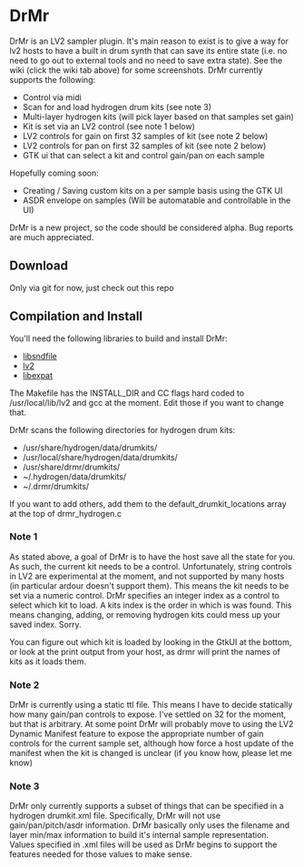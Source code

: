 DrMr
====

DrMr is an LV2 sampler plugin.  It's main reason to exist is to give a way for lv2 hosts to have a built in drum synth that can save its entire state (i.e. no need to go out to external tools and no need to save extra state).  See the wiki (click the wiki tab above) for some screenshots.  DrMr currently supports the following:

- Control via midi
- Scan for and load hydrogen drum kits (see note 3)
- Multi-layer hydrogen kits (will pick layer based on that samples set gain)
- Kit is set via an LV2 control (see note 1 below)
- LV2 controls for gain on first 32 samples of kit (see note 2 below)
- LV2 controls for pan on first 32 samples of kit (see note 2 below)
- GTK ui that can select a kit and control gain/pan on each sample

Hopefully coming soon:

- Creating / Saving custom kits on a per sample basis using the GTK UI
- ASDR envelope on samples (Will be automatable and controllable in the UI)


DrMr is a new project, so the code should be considered alpha.  Bug reports are much appreciated.

Download
--------
Only via git for now, just check out this repo

Compilation and Install
-----------------------
You'll need the following libraries to build and install DrMr:

- [libsndfile](http://www.mega-nerd.com/libsndfile/)
- [lv2](http://lv2plug.in/)
- [libexpat](http://expat.sourceforge.net)

The Makefile has the INSTALL_DIR and CC flags hard coded to /usr/local/lib/lv2 and gcc at the moment.  Edit those if you want to change that.

DrMr scans the following directories for hydrogen drum kits:

- /usr/share/hydrogen/data/drumkits/
- /usr/local/share/hydrogen/data/drumkits/
- /usr/share/drmr/drumkits/
- ~/.hydrogen/data/drumkits/
- ~/.drmr/drumkits/

If you want to add others, add them to the default_drumkit_locations array at the top of drmr_hydrogen.c

### Note 1
As stated above, a goal of DrMr is to have the host save all the state for you.  As such, the current kit needs to be a control.  Unfortunately, string controls in LV2 are experimental at the moment, and not supported by many hosts (in particular ardour doesn't support them).  This means the kit needs to be set via a numeric control.  DrMr specifies an integer index as a control to select which kit to load.  A kits index is the order in which is was found.  This means changing, adding, or removing hydrogen kits could mess up your saved index.  Sorry.

You can figure out which kit is loaded by looking in the GtkUI at the bottom, or look at the print output from your host, as drmr will print the names of kits as it loads them.

### Note 2
DrMr is currently using a static ttl file.  This means I have to decide statically how many gain/pan controls to expose.  I've settled on 32 for the moment, but that is arbitrary.  At some point DrMr will probably move to using the LV2 Dynamic Manifest feature to expose the appropriate number of gain controls for the current sample set, although how force a host update of the manifest when the kit is changed is unclear (if you know how, please let me know)

### Note 3
DrMr only currently supports a subset of things that can be specified in a hydrogen drumkit.xml file.  Specifically, DrMr will not use gain/pan/pitch/asdr information.  DrMr basically only uses the filename and layer min/max information to build it's internal sample representation.  Values specified in .xml files will be used as DrMr begins to support the features needed for those values to make sense.